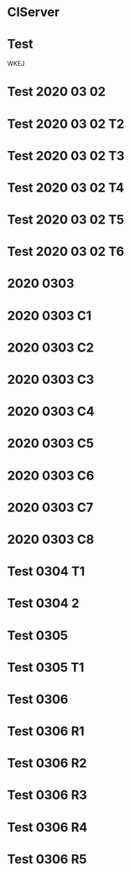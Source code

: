 # CIServer
# Test
WKEJ
# Test 2020 03 02
# Test 2020 03 02 T2
# Test 2020 03 02 T3
# Test 2020 03 02 T4
# Test 2020 03 02 T5
# Test 2020 03 02 T6
# 2020 0303
# 2020 0303 C1
# 2020 0303 C2
# 2020 0303 C3
# 2020 0303 C4
# 2020 0303 C5
# 2020 0303 C6
# 2020 0303 C7
# 2020 0303 C8
# Test 0304 T1
# Test 0304 2
# Test 0305
# Test 0305 T1
# Test 0306
# Test 0306 R1
# Test 0306 R2
# Test 0306 R3
# Test 0306 R4
# Test 0306 R5
